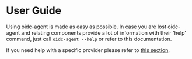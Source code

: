 # User Guide
<!-- ## Quickstart for INDIGO IAM -->
<!-- Once installed a account configuration for INDIGO IAM can be generated.  -->
<!--  -->
<!-- The next lines will start oidc-agent and the client registration process. -->
<!-- ``` -->
<!-- eval `oidc-agent` -->
<!-- oidc-gen <shortname> -->
<!-- ``` -->
<!--  -->
<!-- A client will be registered, but it will lack permission to use the -->
<!-- password grant type.  Send the client-id displayed by oidc-gen to an -->
<!-- INDIGO IAM admin (Andrea) to update the client configuration.  -->
<!--  -->
<!-- After the client configuration was updated by an admin, the account -->
<!-- configuration generation can be finished.  For this you need to provide -->
<!-- the clientconfig file generated during the previous call to oidc-gen to do -->
<!-- so. (Client configs are stored in <$HOME/.config/oidc-agent>.clientconfig) -->
<!--  -->
<!-- ``` -->
<!-- oidc-gen -f <path_to_clientconfigfile> -->
<!-- ``` -->
<!-- Now the account configuration was created and already added to the agent.  -->
<!--  -->
<!-- Test it with: -->
<!-- ``` -->
<!-- oidc-token <shortname> -->
<!-- ``` -->
<!--  -->
<!-- After this initial generation the account configuration can be added to the started agent using oidc-add: -->
<!-- ``` -->
<!-- oidc-add <shortname> -->
<!-- ``` -->

Using oidc-agent is made as easy as possible. In case you are lost oidc-agent and relating components provide
a lot of information with their 'help' command, just call `oidc-agent --help` or
refer to this documentation.

If you need help with a specific provider please refer to [this
section](provider.md).

